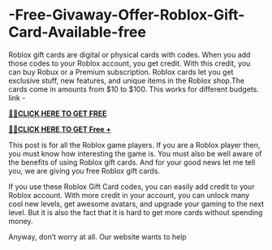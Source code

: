 # -Free-Givaway-Offer-Roblox-Gift-Card-Available-free
Roblox gift cards are digital or physical cards with codes. When you add those codes to your Roblox account, you get credit. With this credit, you can buy Robux or a Premium subscription. Roblox cards let you get exclusive stuff, new features, and unique items in the Roblox shop.The cards come in amounts from $10 to $100. This works for different budgets.
link -

**[📌✅CLICK HERE TO GET FREE](https://affiluno.com/roblox.1/)**

**[📌✅CLICK HERE TO GET Free + ](https://affiluno.com/roblox.1/)**

This post is for all the Roblox game players. If you are a Roblox player then, you must know how interesting the game is. You must also be well aware of the benefits of using Roblox gift cards. And for your good news let me tell you, we are giving you free Roblox gift cards.

If you use these Roblox Gift Card codes, you can easily add credit to your Roblox account. With more credit in your account, you can unlock many cool new levels, get awesome avatars, and upgrade your gaming to the next level. But it is also the fact that it is hard to get more cards without spending money.

Anyway, don’t worry at all. Our website wants to help 
